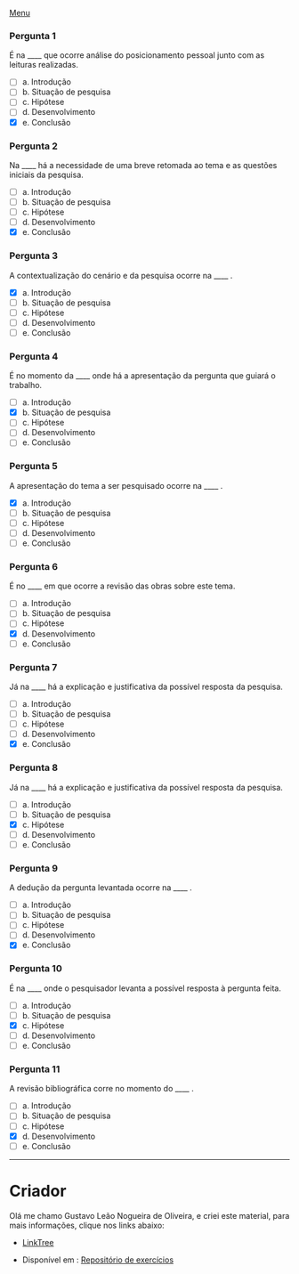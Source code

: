 [Menu](../README.md)

### Pergunta 1

É na ____ que ocorre análise do posicionamento pessoal junto com as leituras realizadas.

- [ ] a. Introdução 
- [ ] b. Situação de pesquisa
- [ ] c. Hipótese 
- [ ] d. Desenvolvimento
- [x] e. Conclusão
### Pergunta 2

Na  ____ há a necessidade de uma breve retomada ao tema e as questões iniciais da pesquisa. 

- [ ] a. Introdução 
- [ ] b. Situação de pesquisa 
- [ ] c. Hipótese 
- [ ] d. Desenvolvimento
- [x] e. Conclusão
### Pergunta 3

A contextualização do cenário e da pesquisa ocorre na  ____ . 

- [x] a. Introdução 
- [ ] b. Situação de pesquisa
- [ ] c. Hipótese 
- [ ] d. Desenvolvimento
- [ ] e. Conclusão
### Pergunta 4

É no momento da  ____ onde há a apresentação da pergunta que guiará o trabalho.

- [ ] a. Introdução 
- [x] b. Situação de pesquisa
- [ ] c. Hipótese 
- [ ] d. Desenvolvimento
- [ ] e. Conclusão
### Pergunta 5

A apresentação do tema a ser pesquisado ocorre na  ____ . 

- [x] a. Introdução 
- [ ] b. Situação de pesquisa
- [ ] c. Hipótese 
- [ ] d. Desenvolvimento
- [ ] e. Conclusão
### Pergunta 6

É no  ____ em que ocorre a revisão das obras sobre este tema.

- [ ] a. Introdução 
- [ ] b. Situação de pesquisa
- [ ] c. Hipótese 
- [x] d. Desenvolvimento
- [ ] e. Conclusão
### Pergunta 7

Já na  ____ há a explicação e justificativa da possível resposta da pesquisa. 

- [ ] a. Introdução 
- [ ] b. Situação de pesquisa
- [ ] c. Hipótese 
- [ ] d. Desenvolvimento
- [x] e. Conclusão
### Pergunta 8

Já na  ____ há a explicação e justificativa da possível resposta da pesquisa. 

- [ ] a. Introdução 
- [ ] b. Situação de pesquisa
- [x] c. Hipótese 
- [ ] d. Desenvolvimento
- [ ] e. Conclusão
### Pergunta 9

A dedução da pergunta levantada ocorre na  ____ . 

- [ ] a. Introdução 
- [ ] b. Situação de pesquisa
- [ ] c. Hipótese 
- [ ] d. Desenvolvimento
- [x] e. Conclusão
### Pergunta 10

É na  ____ onde o pesquisador levanta a possível resposta à pergunta feita.

- [ ] a. Introdução 
- [ ] b. Situação de pesquisa
- [x] c. Hipótese 
- [ ] d. Desenvolvimento
- [ ] e. Conclusão
### Pergunta 11

A revisão bibliográfica corre no momento do  ____ . 

- [ ] a. Introdução 
- [ ] b. Situação de pesquisa
- [ ] c. Hipótese 
- [x] d. Desenvolvimento
- [ ] e. Conclusão

---

# Criador

Olá me chamo Gustavo Leão Nogueira de Oliveira, e criei este material, para mais informações, clique nos links abaixo:

* [LinkTree](https://www.linktree.com.br/gusleaooliveira)


* Disponível em : [Repositório de exercícios](https://gusleaooliveira.github.io/posts/)